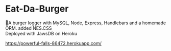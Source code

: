 # Eat-Da-Burger

:hamburger:A burger logger with MySQL, Node, Express, Handlebars and a homemade ORM.
added NES.CSS
<br>
Deployed with JawsDB on Heroku


https://powerful-falls-86472.herokuapp.com/
<br>



